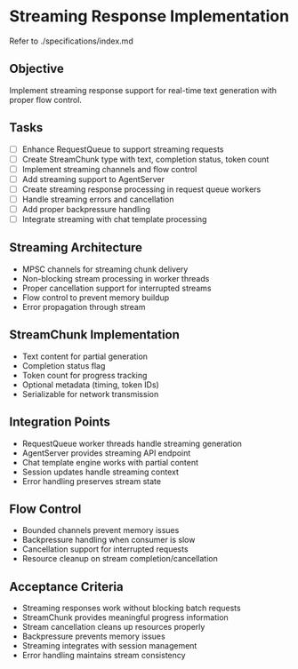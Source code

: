 # Streaming Response Implementation

Refer to ./specifications/index.md

## Objective
Implement streaming response support for real-time text generation with proper flow control.

## Tasks
- [ ] Enhance RequestQueue to support streaming requests
- [ ] Create StreamChunk type with text, completion status, token count
- [ ] Implement streaming channels and flow control
- [ ] Add streaming support to AgentServer
- [ ] Create streaming response processing in request queue workers
- [ ] Handle streaming errors and cancellation
- [ ] Add proper backpressure handling
- [ ] Integrate streaming with chat template processing

## Streaming Architecture
- MPSC channels for streaming chunk delivery
- Non-blocking stream processing in worker threads
- Proper cancellation support for interrupted streams
- Flow control to prevent memory buildup
- Error propagation through stream

## StreamChunk Implementation
- Text content for partial generation
- Completion status flag
- Token count for progress tracking
- Optional metadata (timing, token IDs)
- Serializable for network transmission

## Integration Points
- RequestQueue worker threads handle streaming generation
- AgentServer provides streaming API endpoint
- Chat template engine works with partial content
- Session updates handle streaming context
- Error handling preserves stream state

## Flow Control
- Bounded channels prevent memory issues
- Backpressure handling when consumer is slow
- Cancellation support for interrupted requests
- Resource cleanup on stream completion/cancellation

## Acceptance Criteria
- Streaming responses work without blocking batch requests
- StreamChunk provides meaningful progress information
- Stream cancellation cleans up resources properly
- Backpressure prevents memory issues
- Streaming integrates with session management
- Error handling maintains stream consistency